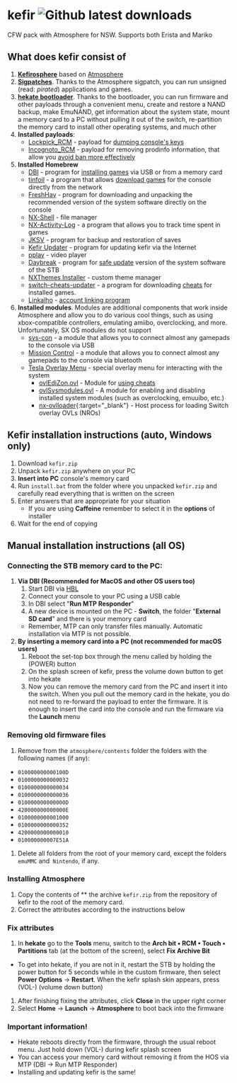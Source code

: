 # kefir ![Github latest downloads](https://img.shields.io/github/downloads/rashevskyv/kefir/total.svg)

CFW pack with Atmosphere for NSW. Supports both Erista and Mariko

## What does kefir consist of

1. **[Kefirosphere](https://github.com/rashevskyv/Kefirosphere)** based on [Atmosphere](https://github.com/Atmosphere-NX/Atmosphere)
2. **[Sigpatches](https://github.com/ITotalJustice/patches/releases)**. Thanks to the Atmosphere sigpatch, you can run unsigned (read: *pirated*) applications and games. 
3. **[hekate bootloader](https://github.com/CTCaer/hekate/releases/latest)**. Thanks to the bootloader, you can run firmware and other payloads through a convenient menu, create and restore a NAND backup, make EmuNAND, get information about the system state, mount a memory card to a PC without pulling it out of the switch, re-partition the memory card to install other operating systems, and much other
4. **Installed payloads**:
     * [Lockpick_RCM](https://github.com/rashevskyv/Lockpick_RCM) - payload for [dumping console's keys](http://switch.customfw.xyz/backup-nand#часть-iii---дампим-ключи)
     * [Incognoto_RCM](https://github.com/Scandal-UK/Incognito_RCM) - payload for removing prodinfo information, that allow you [avoid ban more effectively](https://switch.customfw.xyz/block-update)
5. **Installed Homebrew**
     * [DBI](https://github.com/rashevskyv/dbi) - program for [installing games](http://switch.customfw.xyz/games) via USB or from a memory card
     * [tinfoil](http://tinfoil.io) - a program that allows [download games](http://switch.customfw.xyz/tinfoil) for the console directly from the network
     * [FreshHay](https://github.com/devgru/FreshHay/releases) - program for downloading and unpacking the recommended version of the system software directly on the console
     * [NX-Shell](https://github.com/joel16/NX-Shell/releases/latest) - file manager
     * [NX-Activity-Log](https://github.com/tallbl0nde/NX-Activity-Log/releases/latest) - a program that allows you to track time spent in games
     * [JKSV](https://github.com/J-D-K/JKSV/releases) - program for backup and restoration of saves
     * [Kefir Updater](https://github.com/rashevskyv/kefir-updater/releases) - program for updating kefir via the Internet
     * [pplay](https://github.com/Cpasjuste/pplay/releases/latest) - video player 
     * [Daybreak](https://github.com/Atmosphere-NX/Atmosphere/tree/0.14.1/troposphere/daybreak) - program for [safe update](http://switch.customfw.xyz/update-to-latest) version of the system software of the STB
     * [NXThemes Installer](https://github.com/exelix11/SwitchThemeInjector/releases/latest) - custom theme manager
     * [switch-cheats-updater](https://github.com/HamletDuFromage/switch-cheats-updater/releases) - a program for downloading [cheats](http://switch.customfw.xyz/cheats) for installed games.
     * [Linkalho](https://github.com/rdmrocha/linkalho) - [account linking program](http://switch.customfw.xyz/link-account)
6. **Installed modules**. Modules are additional components that work inside Atmosphere and allow you to do various cool things, such as using xbox-compatible controllers, emulating amiibo, overclocking, and more. Unfortunately, SX OS modules do not support
     * [sys-con](https://github.com/cathery/sys-con/releases/latest) - a module that allows you to connect almost any gamepads to the console via USB
     * [Mission Control](https://github.com/ndeadly/MissionControl) - a module that allows you to connect almost any gamepads to the console via bluetooth
     * [Tesla Overlay Menu](https://github.com/WerWolv/Tesla-Menu/releases) - special overlay menu for interacting with the system
          - [ovlEdiZon.ovl](https://werwolv.net/downloads/EdiZonOverlay.zip) - Module for [using cheats](http://switch.customfw.xyz/cheats)
          - [ovlSysmodules.ovl](https://github.com/WerWolv/ovl-sysmodules/releases) - A module for enabling and disabling installed system modules (such as overclocking, emuuibo, etc.)
          - [nx-ovlloader](https://github.com/WerWolv/nx-ovlloader/releases/){:target="_blank"} - Host process for loading Switch overlay OVLs (NROs)


## Kefir installation instructions (auto, Windows only)

1. Download `kefir.zip`
1. Unpack `kefir.zip` anywhere on your PC
1. **Insert into PC** console's memory card
1. Run `install.bat` from the folder where you unpacked `kefir.zip` and carefully read everything that is written on the screen
1. Enter answers that are appropriate for your situation
    * If you are using **Caffeine** remember to select it in the **options** of installer
1. Wait for the end of copying

## Manual installation instructions (all OS)

### Connecting the STB memory card to the PC:

1. **Via DBI (Recommended for MacOS and other OS users too)**
	1. Start DBI via [HBL](http://switch.customfw.xyz/hbl)
	1. Connect your console to your PC using a USB cable
	1. In DBI select "**Run MTP Responder**"
	1. A new device is mounted on the PC - **Switch**, the folder "**External SD card**" and there is your memory card
	* Remember, MTP can only transfer files manually. Automatic installation via MTP is not possible.
1. **By inserting a memory card into a PC (not recommended for macOS users)**
	1. Reboot the set-top box through the menu called by holding the (POWER) button
	1. On the splash screen of kefir, press the volume down button to get into hekate
	1. Now you can remove the memory card from the PC and insert it into the switch. When you pull out the memory card in the hekate, you do not need to re-forward the payload to enter the firmware. It is enough to insert the card into the console and run the firmware via the **Launch** menu

### Removing old firmware files

1. Remove from the `atmosphere/contents` folder the folders with the following names (if any):
  * `010000000000100D`
  * `0100000000000032`
  * `0100000000000034`
  * `0100000000000036`
  * `010000000000000D`
  * `420000000000000E`
  * `0100000000001000`
  * `0100000000000352`
  * `4200000000000010`
  * `010000000007E51A`
1. Delete all folders from the root of your memory card, except the folders `emuMMC` and` Nintendo`, if any.

### Installing Atmosphere

1. Copy the contents of ** the archive `kefir.zip` from the repository of kefir to the root of the memory card.
1. Correct the attributes according to the instructions below

### Fix attributes

1. In **hekate** go to the **Tools** menu, switch to the **Arch bit • RCM • Touch • Partitions** tab (at the bottom of the screen), select **Fix Archive Bit**
* To get into hekate, if you are not in it, restart the STB by holding the power button for 5 seconds while in the custom firmware, then select **Power Options** -> **Restart**. When the kefir splash skin appears, press (VOL-) (volume down button)
1. After finishing fixing the attributes, click **Close** in the upper right corner
1. Select **Home** -> **Launch** -> **Atmosphere** to boot back into the firmware

### **Important information!**

  * Hekate reboots directly from the firmware, through the usual reboot menu. Just hold down (VOL-) during kefir splash screen
  * You can access your memory card without removing it from the HOS via MTP (DBI -> Run MTP Responder)
  * Installing and updating kefir is the same!
